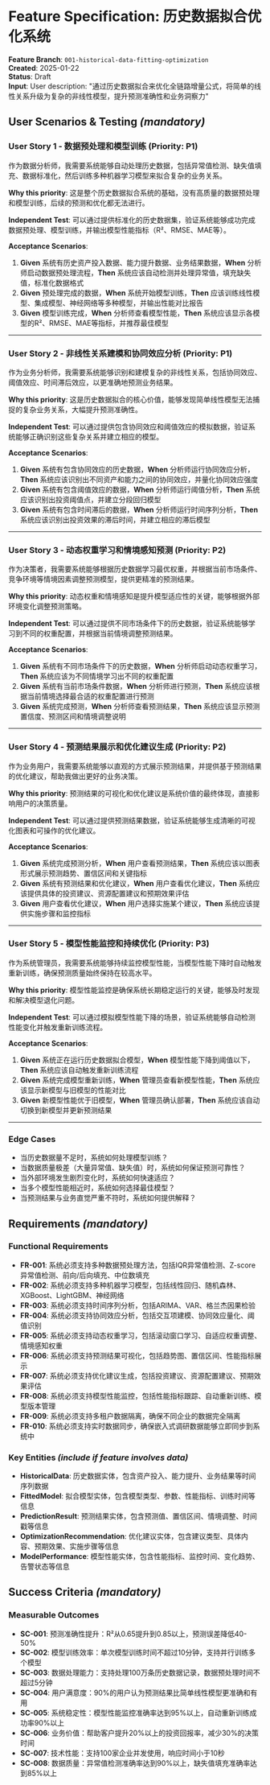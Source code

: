 # Feature Specification: 历史数据拟合优化系统

**Feature Branch**: `001-historical-data-fitting-optimization`  
**Created**: 2025-01-22  
**Status**: Draft  
**Input**: User description: "通过历史数据拟合来优化全链路增量公式，将简单的线性关系升级为复杂的非线性模型，提升预测准确性和业务洞察力"

## User Scenarios & Testing *(mandatory)*

### User Story 1 - 数据预处理和模型训练 (Priority: P1)

作为数据分析师，我需要系统能够自动处理历史数据，包括异常值检测、缺失值填充、数据标准化，然后训练多种机器学习模型来拟合复杂的业务关系。

**Why this priority**: 这是整个历史数据拟合系统的基础，没有高质量的数据预处理和模型训练，后续的预测和优化都无法进行。

**Independent Test**: 可以通过提供标准化的历史数据集，验证系统能够成功完成数据预处理、模型训练，并输出模型性能指标（R²、RMSE、MAE等）。

**Acceptance Scenarios**:

1. **Given** 系统有历史资产投入数据、能力提升数据、业务结果数据，**When** 分析师启动数据预处理流程，**Then** 系统应该自动检测并处理异常值，填充缺失值，标准化数据格式
2. **Given** 预处理完成的数据，**When** 系统开始模型训练，**Then** 应该训练线性模型、集成模型、神经网络等多种模型，并输出性能对比报告
3. **Given** 模型训练完成，**When** 分析师查看模型性能，**Then** 系统应该显示各模型的R²、RMSE、MAE等指标，并推荐最佳模型

---

### User Story 2 - 非线性关系建模和协同效应分析 (Priority: P1)

作为业务分析师，我需要系统能够识别和建模复杂的非线性关系，包括协同效应、阈值效应、时间滞后效应，以更准确地预测业务结果。

**Why this priority**: 这是历史数据拟合的核心价值，能够发现简单线性模型无法捕捉的复杂业务关系，大幅提升预测准确性。

**Independent Test**: 可以通过提供包含协同效应和阈值效应的模拟数据，验证系统能够正确识别这些复杂关系并建立相应的模型。

**Acceptance Scenarios**:

1. **Given** 系统有包含协同效应的历史数据，**When** 分析师运行协同效应分析，**Then** 系统应该识别出不同资产和能力之间的协同效应，并量化协同效应强度
2. **Given** 系统有包含阈值效应的数据，**When** 分析师运行阈值分析，**Then** 系统应该识别出投资阈值点，并建立分段回归模型
3. **Given** 系统有包含时间滞后的数据，**When** 分析师运行时间序列分析，**Then** 系统应该识别出投资效果的滞后时间，并建立相应的滞后模型

---

### User Story 3 - 动态权重学习和情境感知预测 (Priority: P2)

作为决策者，我需要系统能够根据历史数据学习最优权重，并根据当前市场条件、竞争环境等情境因素调整预测模型，提供更精准的预测结果。

**Why this priority**: 动态权重和情境感知是提升模型适应性的关键，能够根据外部环境变化调整预测策略。

**Independent Test**: 可以通过提供不同市场条件下的历史数据，验证系统能够学习到不同的权重配置，并根据当前情境调整预测结果。

**Acceptance Scenarios**:

1. **Given** 系统有不同市场条件下的历史数据，**When** 分析师启动动态权重学习，**Then** 系统应该为不同情境学习出不同的权重配置
2. **Given** 系统有当前市场条件数据，**When** 分析师进行预测，**Then** 系统应该根据当前情境选择最合适的权重配置进行预测
3. **Given** 系统完成预测，**When** 分析师查看预测结果，**Then** 系统应该显示预测置信度、预测区间和情境调整说明

---

### User Story 4 - 预测结果展示和优化建议生成 (Priority: P2)

作为业务用户，我需要系统能够以直观的方式展示预测结果，并提供基于预测结果的优化建议，帮助我做出更好的业务决策。

**Why this priority**: 预测结果的可视化和优化建议是系统价值的最终体现，直接影响用户的决策质量。

**Independent Test**: 可以通过提供预测结果数据，验证系统能够生成清晰的可视化图表和可操作的优化建议。

**Acceptance Scenarios**:

1. **Given** 系统完成预测分析，**When** 用户查看预测结果，**Then** 系统应该以图表形式展示预测趋势、置信区间和关键指标
2. **Given** 系统有预测结果和优化建议，**When** 用户查看优化建议，**Then** 系统应该提供具体的投资建议、资源配置建议和预期效果评估
3. **Given** 用户查看优化建议，**When** 用户选择实施某个建议，**Then** 系统应该提供实施步骤和监控指标

---

### User Story 5 - 模型性能监控和持续优化 (Priority: P3)

作为系统管理员，我需要系统能够持续监控模型性能，当模型性能下降时自动触发重新训练，确保预测质量始终保持在较高水平。

**Why this priority**: 模型性能监控是确保系统长期稳定运行的关键，能够及时发现和解决模型退化问题。

**Independent Test**: 可以通过模拟模型性能下降的场景，验证系统能够自动检测性能变化并触发重新训练流程。

**Acceptance Scenarios**:

1. **Given** 系统正在运行历史数据拟合模型，**When** 模型性能下降到阈值以下，**Then** 系统应该自动触发重新训练流程
2. **Given** 系统完成模型重新训练，**When** 管理员查看新模型性能，**Then** 系统应该显示新模型与旧模型的性能对比
3. **Given** 新模型性能优于旧模型，**When** 管理员确认部署，**Then** 系统应该自动切换到新模型并更新预测结果

---

### Edge Cases

- 当历史数据量不足时，系统如何处理模型训练？
- 当数据质量极差（大量异常值、缺失值）时，系统如何保证预测可靠性？
- 当外部环境发生剧烈变化时，系统如何快速适应？
- 当多个模型性能相近时，系统如何选择最佳模型？
- 当预测结果与业务直觉严重不符时，系统如何提供解释？

## Requirements *(mandatory)*

### Functional Requirements

- **FR-001**: 系统必须支持多种数据预处理方法，包括IQR异常值检测、Z-score异常值检测、前向/后向填充、中位数填充
- **FR-002**: 系统必须支持多种机器学习模型，包括线性回归、随机森林、XGBoost、LightGBM、神经网络
- **FR-003**: 系统必须支持时间序列分析，包括ARIMA、VAR、格兰杰因果检验
- **FR-004**: 系统必须支持协同效应分析，包括交互项建模、协同效应量化、阈值识别
- **FR-005**: 系统必须支持动态权重学习，包括滚动窗口学习、自适应权重调整、情境感知权重
- **FR-006**: 系统必须支持预测结果可视化，包括趋势图、置信区间、性能指标展示
- **FR-007**: 系统必须支持优化建议生成，包括投资建议、资源配置建议、预期效果评估
- **FR-008**: 系统必须支持模型性能监控，包括性能指标跟踪、自动重新训练、模型版本管理
- **FR-009**: 系统必须支持多租户数据隔离，确保不同企业的数据完全隔离
- **FR-010**: 系统必须支持实时数据同步，确保嵌入式调研数据能够立即同步到系统中

### Key Entities *(include if feature involves data)*

- **HistoricalData**: 历史数据实体，包含资产投入、能力提升、业务结果等时间序列数据
- **FittedModel**: 拟合模型实体，包含模型类型、参数、性能指标、训练时间等信息
- **PredictionResult**: 预测结果实体，包含预测值、置信区间、情境调整、时间戳等信息
- **OptimizationRecommendation**: 优化建议实体，包含建议类型、具体内容、预期效果、实施步骤等信息
- **ModelPerformance**: 模型性能实体，包含性能指标、监控时间、变化趋势、告警状态等信息

## Success Criteria *(mandatory)*

### Measurable Outcomes

- **SC-001**: 预测准确性提升：R²从0.65提升到0.85以上，预测误差降低40-50%
- **SC-002**: 模型训练效率：单次模型训练时间不超过10分钟，支持并行训练多个模型
- **SC-003**: 数据处理能力：支持处理100万条历史数据记录，数据预处理时间不超过5分钟
- **SC-004**: 用户满意度：90%的用户认为预测结果比简单线性模型更准确和有用
- **SC-005**: 系统稳定性：模型性能监控准确率达到95%以上，自动重新训练成功率90%以上
- **SC-006**: 业务价值：帮助客户提升20%以上的投资回报率，减少30%的决策时间
- **SC-007**: 技术性能：支持100家企业并发使用，响应时间小于10秒
- **SC-008**: 数据质量：异常值检测准确率达到90%以上，缺失值填充准确率达到85%以上



